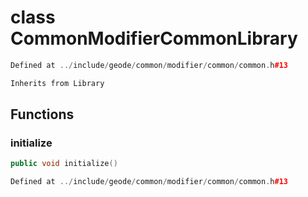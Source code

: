 # class CommonModifierCommonLibrary

```cpp
Defined at ../include/geode/common/modifier/common/common.h#13
```

```cpp
Inherits from Library
```



## Functions

### initialize

```cpp
public void initialize()
```

```cpp
Defined at ../include/geode/common/modifier/common/common.h#13
```



